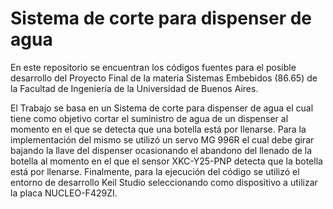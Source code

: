 # Sistema de corte para dispenser de agua
En este repositorio se encuentran los códigos fuentes para el posible desarrollo del Proyecto Final de la materia Sistemas Embebidos (86.65) de la Facultad de Ingeniería de la Universidad de Buenos Aires. 

El Trabajo se basa en un Sistema de corte para dispenser de agua el cual tiene como objetivo cortar el suministro de agua de un dispenser al momento en el que se detecta que una botella está por llenarse. Para la implementación del mismo se utilizó un servo MG 996R el cual debe girar bajando la llave del dispenser ocasionando el abandono del llenado de la botella al momento en el que el sensor XKC-Y25-PNP detecta que la botella está por llenarse. Finalmente, para la ejecución del código se utilizó el entorno de desarrollo Keil Studio seleccionando como dispositivo a utilizar la placa NUCLEO-F429ZI.



